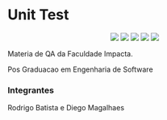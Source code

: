 # Unit Test

<p align="center">
<img src="https://img.shields.io/badge/12-Unit testing-brightgreen">
<img src="https://img.shields.io/badge/✔-Comandos-brightgreen">
<img src="https://img.shields.io/badge/✔-Desvio-brightgreen">
<img src="https://img.shields.io/badge/✔-Condicao-brightgreen">
<img src="https://img.shields.io/badge/✔-Mock-brightgreen">
</p>

Materia de QA da Faculdade Impacta.

Pos Graduacao em Engenharia de Software

### Integrantes
Rodrigo Batista e Diego Magalhaes
